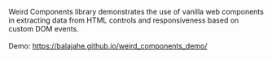 
Weird Components library demonstrates the use of vanilla web components in extracting data from HTML controls and responsiveness based on custom DOM events.
<br><br>
Demo: https://balajahe.github.io/weird_components_demo/
